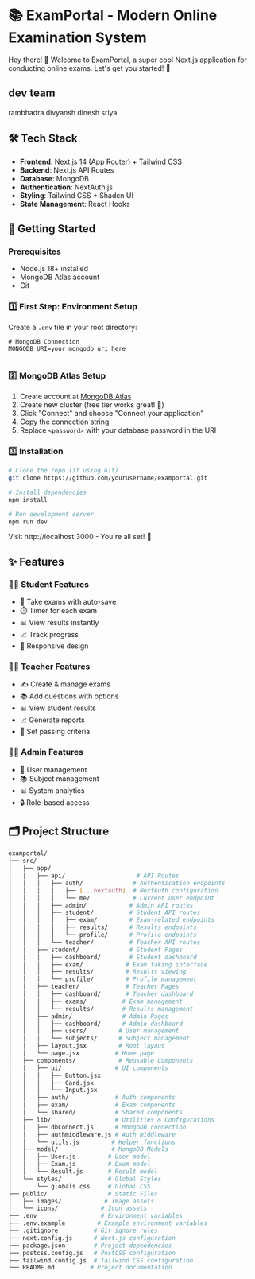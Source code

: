 # 📚 ExamPortal - Modern Online Examination System

Hey there! 👋 Welcome to ExamPortal, a super cool Next.js application for conducting online exams. Let's get you started! 🚀

## dev team
rambhadra 
divyansh 
dinesh 
sriya 

## 🛠️ Tech Stack

- **Frontend**: Next.js 14 (App Router) + Tailwind CSS 
- **Backend**: Next.js API Routes
- **Database**: MongoDB
- **Authentication**: NextAuth.js
- **Styling**: Tailwind CSS + Shadcn UI
- **State Management**: React Hooks

## 🚀 Getting Started

### Prerequisites
- Node.js 18+ installed
- MongoDB Atlas account
- Git 

### 1️⃣ First Step: Environment Setup

Create a `.env` file in your root directory:
```env
# MongoDB Connection
MONGODB_URI=your_mongodb_uri_here


```

### 2️⃣ MongoDB Atlas Setup

1. Create account at [MongoDB Atlas](https://www.mongodb.com/cloud/atlas)
2. Create new cluster (free tier works great! 🎉)
3. Click "Connect" and choose "Connect your application"
4. Copy the connection string
5. Replace `<password>` with your database password in the URI

### 3️⃣ Installation

```bash
# Clone the repo (if using Git)
git clone https://github.com/yourusername/examportal.git

# Install dependencies
npm install

# Run development server
npm run dev
```

Visit http://localhost:3000 - You're all set! 🎉

## ✨ Features

### 👨‍🎓 Student Features
- 📝 Take exams with auto-save
- ⏱️ Timer for each exam
- 📊 View results instantly
- 📈 Track progress
- 📱 Responsive design

### 👨‍🏫 Teacher Features
- ✍️ Create & manage exams
- 📚 Add questions with options
- 📊 View student results
- 📈 Generate reports
- 🎯 Set passing criteria

### 👨‍💼 Admin Features
- 👥 User management
- 📚 Subject management
- 📊 System analytics
- 🔒 Role-based access

## 🗂️ Project Structure

```bash
examportal/
├── src/
│   ├── app/
│   │   ├── api/                    # API Routes
│   │   │   ├── auth/              # Authentication endpoints
│   │   │   │   ├── [...nextauth]  # NextAuth configuration
│   │   │   │   └── me/            # Current user endpoint
│   │   │   ├── admin/            # Admin API routes
│   │   │   ├── student/          # Student API routes
│   │   │   │   ├── exam/         # Exam-related endpoints
│   │   │   │   ├── results/      # Results endpoints
│   │   │   │   └── profile/      # Profile endpoints
│   │   │   └── teacher/          # Teacher API routes
│   │   ├── student/              # Student Pages
│   │   │   ├── dashboard/        # Student dashboard
│   │   │   ├── exam/            # Exam taking interface
│   │   │   ├── results/         # Results viewing
│   │   │   └── profile/         # Profile management
│   │   ├── teacher/             # Teacher Pages
│   │   │   ├── dashboard/       # Teacher dashboard
│   │   │   ├── exams/          # Exam management
│   │   │   └── results/        # Results management
│   │   ├── admin/              # Admin Pages
│   │   │   ├── dashboard/      # Admin dashboard
│   │   │   ├── users/         # User management
│   │   │   └── subjects/      # Subject management
│   │   ├── layout.jsx         # Root layout
│   │   └── page.jsx          # Home page
│   ├── components/            # Reusable Components
│   │   ├── ui/               # UI components
│   │   │   ├── Button.jsx
│   │   │   ├── Card.jsx
│   │   │   └── Input.jsx
│   │   ├── auth/             # Auth components
│   │   ├── exam/             # Exam components
│   │   └── shared/           # Shared components
│   ├── lib/                  # Utilities & Configurations
│   │   ├── dbConnect.js      # MongoDB connection
│   │   ├── authmiddleware.js # Auth middleware
│   │   └── utils.js         # Helper functions
│   ├── model/               # MongoDB Models
│   │   ├── User.js         # User model
│   │   ├── Exam.js         # Exam model
│   │   └── Result.js       # Result model
│   └── styles/             # Global Styles
│       └── globals.css     # Global CSS
├── public/                 # Static Files
│   ├── images/            # Image assets
│   └── icons/            # Icon assets
├── .env                  # Environment variables
├── .env.example         # Example environment variables
├── .gitignore          # Git ignore rules
├── next.config.js      # Next.js configuration
├── package.json        # Project dependencies
├── postcss.config.js   # PostCSS configuration
├── tailwind.config.js  # Tailwind CSS configuration
└── README.md          # Project documentation
```

